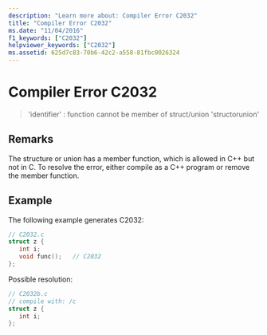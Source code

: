 ```yaml
---
description: "Learn more about: Compiler Error C2032"
title: "Compiler Error C2032"
ms.date: "11/04/2016"
f1_keywords: ["C2032"]
helpviewer_keywords: ["C2032"]
ms.assetid: 625d7c83-70b6-42c2-a558-81fbc0026324
---
```

# Compiler Error C2032

> 'identifier' : function cannot be member of struct/union 'structorunion'

## Remarks

The structure or union has a member function, which is allowed in C++ but not in C. To resolve the error, either compile as a C++ program or remove the member function.

## Example

The following example generates C2032:

```c
// C2032.c
struct z {
   int i;
   void func();   // C2032
};
```

Possible resolution:

```c
// C2032b.c
// compile with: /c
struct z {
   int i;
};
```
